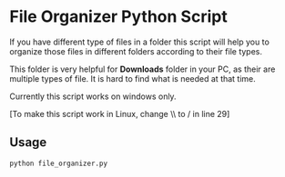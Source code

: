 # File Organizer Python Script

If you have different type of files in a folder this script will help you to organize those files in different folders according to their file types.

This folder is very helpful for **Downloads** folder in your PC, as their are multiple types of file. It is hard to find what is needed at that time.

Currently this script works on windows only.

[To make this script work in Linux, change \\\ to \/ in line 29]

## Usage

`python file_organizer.py`
